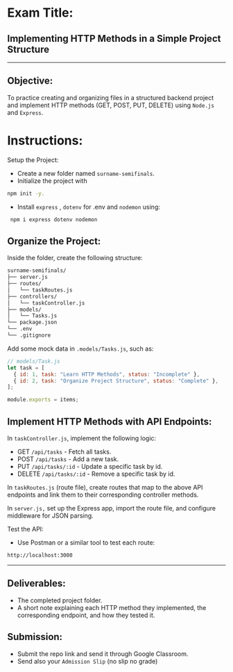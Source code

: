 # Exam Title:

## Implementing HTTP Methods in a Simple Project Structure

---

## Objective:

To practice creating and organizing files in a structured backend project and implement HTTP methods (GET, POST, PUT, DELETE) using `Node.js` and `Express`.

# Instructions:

Setup the Project:

- Create a new folder named `surname-semifinals`.
- Initialize the project with

```bash
npm init -y.
```

- Install `express` , `dotenv` for .env and `nodemon` using:

```bash
 npm i express dotenv nodemon
```

## Organize the Project:

Inside the folder, create the following structure:

```bash
surname-semifinals/
├── server.js
├── routes/
│   └── taskRoutes.js
├── controllers/
│   └── taskController.js
├── models/
│   └── Tasks.js
└── package.json
└── .env
└── .gitignore
```

Add some mock data in `.models/Tasks.js`, such as:

```javascript
// models/Task.js
let task = [
  { id: 1, task: "Learn HTTP Methods", status: "Incomplete" },
  { id: 2, task: "Organize Project Structure", status: "Complete" },
];

module.exports = items;
```

## Implement HTTP Methods with API Endpoints:

In `taskController.js`, implement the following logic:

- GET `/api/tasks` - Fetch all tasks.
- POST `/api/tasks` - Add a new task.
- PUT `/api/tasks/:id` - Update a specific task by id.
- DELETE `/api/tasks/:id` - Remove a specific task by id.

In `taskRoutes.js` (route file), create routes that map to the above API endpoints and link them to their corresponding controller methods.

In `server.js,` set up the Express app, import the route file, and configure middleware for JSON parsing.

Test the API:

- Use Postman or a similar tool to test each route:

```bash
http://localhost:3000
```

---

## Deliverables:

- The completed project folder.
- A short note explaining each HTTP method they implemented, the corresponding endpoint, and how they tested it.

## Submission:

- Submit the repo link and send it through Google Classroom.
- Send also your `Admission Slip` (no slip no grade)
